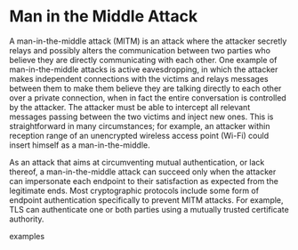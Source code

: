 # Man in the Middle Attack

A man-in-the-middle attack (MITM) is an attack where the attacker secretly relays and possibly alters the communication between two parties who believe they are directly communicating with each other. One example of man-in-the-middle attacks is active eavesdropping, in which the attacker makes independent connections with the victims and relays messages between them to make them believe they are talking directly to each other over a private connection, when in fact the entire conversation is controlled by the attacker. The attacker must be able to intercept all relevant messages passing between the two victims and inject new ones. This is straightforward in many circumstances; for example, an attacker within reception range of an unencrypted wireless access point (Wi-Fi) could insert himself as a man-in-the-middle.

As an attack that aims at circumventing mutual authentication, or lack thereof, a man-in-the-middle attack can succeed only when the attacker can impersonate each endpoint to their satisfaction as expected from the legitimate ends. Most cryptographic protocols include some form of endpoint authentication specifically to prevent MITM attacks. For example, TLS can authenticate one or both parties using a mutually trusted certificate authority.

examples
